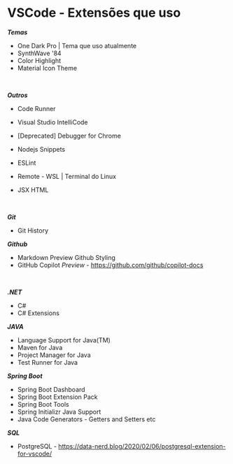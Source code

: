 # VSCode - Extensões que uso <br>

***Temas*** <br>

- One Dark Pro | Tema que uso atualmente
- SynthWave '84
- Color Highlight
- Material Icon Theme
<br>

***Outros*** <br>

- Code Runner
- Visual Studio IntelliCode
- [Deprecated] Debugger for Chrome

- Nodejs Snippets
- ESLint
- Remote - WSL | Terminal do Linux
- JSX HTML <tags/>
<br>

***Git***
- Git History

***Github***
- Markdown Preview Github Styling
- GitHub Copilot *Preview* - https://github.com/github/copilot-docs
<br>

***.NET***
- C#
- C# Extensions

***JAVA***
- Language Support for Java(TM)
- Maven for Java
- Project Manager for Java
- Test Runner for Java


***Spring Boot***
- Spring Boot Dashboard
- Spring Boot Extension Pack
- Spring Boot Tools
- Spring Initializr Java Support
- Java Code Generators - Getters and Setters etc

***SQL***
- PostgreSQL - https://data-nerd.blog/2020/02/06/postgresql-extension-for-vscode/


